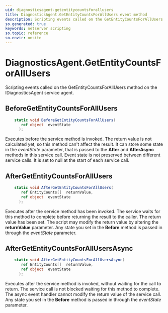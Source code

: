```yaml
---
uid: diagnosticsagent-getentitycountsforallusers
title: DiagnosticsAgent.GetEntityCountsForAllUsers event method
description: Scripting events called on the GetEntityCountsForAllUsers method on the DiagnosticsAgent service agent.
so.generated: true
keywords: netserver scripting
so.topic: reference
so.envir: onsite
---
```

# DiagnosticsAgent.GetEntityCountsForAllUsers

Scripting events called on the <see cref='M:IDiagnosticsAgent.GetEntityCountsForAllUsers'>GetEntityCountsForAllUsers</see> method on the <see cref='IDiagnosticsAgent'>IDiagnosticsAgent</see>  service agent.

## BeforeGetEntityCountsForAllUsers
```cs
    static void BeforeGetEntityCountsForAllUsers(
       ref object  eventState
      );
```
Executes before the service method is invoked.
The return value is not calculated yet, so this method can't affect the result.
It can store some state in the *eventState* parameter, that is passed to the **After** and **AfterAsync** methods in this service call.
Event state is not preserved between different service calls. It is set to null at the start of each service call.
## AfterGetEntityCountsForAllUsers
```cs
    static void AfterGetEntityCountsForAllUsers(
       ref EntityCounts[]  returnValue,
       ref object  eventState
      );
```
Executes after the service method has been invoked. The service waits for this method to complete before returning the result to the caller.
The return value has been set. The script may modify the return value by altering the **returnValue** parameter.
Any state you set in the **Before** method is passed in through the *eventState* parameter.
## AfterGetEntityCountsForAllUsersAsync
```cs
    static void AfterGetEntityCountsForAllUsersAsync(
       ref EntityCounts[]  returnValue,
       ref object  eventState
      );
```
Executes after the service method is invoked, without waiting for the call to return.
The service call is not blocked waiting for this method to complete.
The async event handler cannot modify the return value of the service call.
Any state you set in the **Before** method is passed in through the *eventState* parameter.

